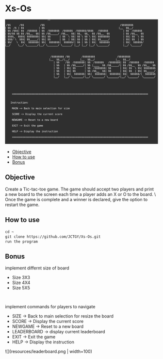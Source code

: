 # Xs-Os
![](resources/TicTacToe.png)

* [Objective](#objective)
* [How to use](#how-to-use)
* [Bonus](#bonus)

## Objective
Create a Tic-tac-toe game. The game should accept two players and print \
a new board to the screen each time a player adds an X or O to the board. \ 
Once the game is complete and a winner is declared, give the option to restart the game. 

## How to use

```
cd ~
git clone https://github.com/JCTGY/Xs-Os.git
run the program
```

## Bonus
implement differnt size of board 
* Size 3X3
* Size 4X4
* Size 5X5 

<br>

implement commands for players to navigate

* SIZE -> Back to main selection for resize the board
* SCORE -> Display the current score
* NEWGAME -> Reset to a new board
* LEADERBOARD -> display current leaderboard
* EXIT -> Exit the game
* HELP -> Display the instruction

![](resources/leaderboard.png | width=100)
